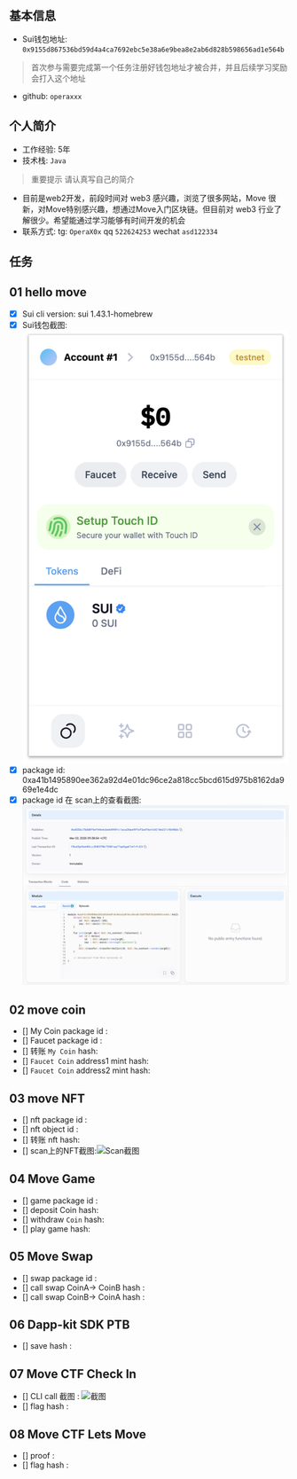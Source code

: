 ## 基本信息
- Sui钱包地址: `0x9155d867536bd59d4a4ca7692ebc5e38a6e9bea8e2ab6d828b598656ad1e564b`
> 首次参与需要完成第一个任务注册好钱包地址才被合并，并且后续学习奖励会打入这个地址
- github: `operaxxx`

## 个人简介
- 工作经验: 5年
- 技术栈: `Java`
> 重要提示 请认真写自己的简介
- 目前是web2开发，前段时间对 web3 感兴趣，浏览了很多网站，Move 很新，对Move特别感兴趣，想通过Move入门区块链。但目前对 web3 行业了解很少。希望能通过学习能够有时间开发的机会
- 联系方式: tg: `OperaX0x` qq `522624253` wechat `asd122334`

## 任务

##   01 hello move  
- [x] Sui cli version: sui 1.43.1-homebrew
- [x] Sui钱包截图: ![Sui 钱包](./code/task1/images/wallet.png)
- [x] package id: 0xa41b1495890ee362a92d4e01dc96ce2a818cc5bcd615d975b8162da969e1e4dc
- [x] package id 在 scan上的查看截图:![scan](./code/task1/images/package.png)

##   02 move coin
- [] My Coin package id : 
- [] Faucet package id : 
- [] 转账 `My Coin` hash:
- [] `Faucet Coin` address1 mint hash:
- [] `Faucet Coin` address2 mint hash:

##   03 move NFT
- [] nft package id :
- [] nft object id : 
- [] 转账 nft  hash:
- [] scan上的NFT截图:![Scan截图](./images/你的图片地址)

##   04 Move Game
- [] game package id :
- [] deposit Coin hash:
- [] withdraw `Coin` hash:
- [] play game hash:

##   05 Move Swap
- [] swap package id :
- [] call swap CoinA-> CoinB  hash :
- [] call swap CoinB-> CoinA  hash :

##   06 Dapp-kit SDK PTB
- [] save hash :

##   07 Move CTF Check In
- [] CLI call 截图 : ![截图](./images/你的图片地址)
- [] flag hash :

##   08 Move CTF Lets Move
- [] proof : 
- [] flag hash :

